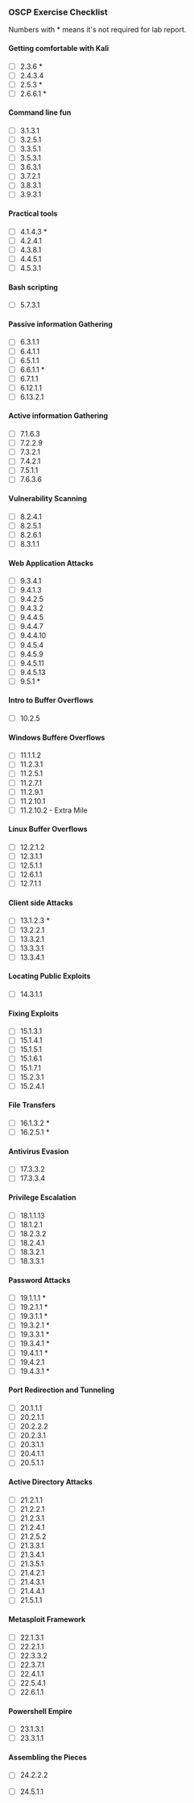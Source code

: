 ### OSCP Exercise Checklist
Numbers with * means it's not required for lab report.

#### Getting comfortable with Kali
- [ ] 2.3.6 *
- [ ] 2.4.3.4
- [ ] 2.5.3 *
- [ ] 2.6.6.1 *

#### Command line fun
- [ ] 3.1.3.1
- [ ] 3.2.5.1
- [ ] 3.3.5.1
- [ ] 3.5.3.1
- [ ] 3.6.3.1
- [ ] 3.7.2.1
- [ ] 3.8.3.1
- [ ] 3.9.3.1

#### Practical tools
- [ ] 4.1.4.3 *
- [ ] 4.2.4.1
- [ ] 4.3.8.1
- [ ] 4.4.5.1
- [ ] 4.5.3.1

#### Bash scripting
- [ ] 5.7.3.1

#### Passive information Gathering
- [ ] 6.3.1.1
- [ ] 6.4.1.1
- [ ] 6.5.1.1
- [ ] 6.6.1.1 *
- [ ] 6.7.1.1
- [ ] 6.12.1.1  
- [ ] 6.13.2.1

#### Active information Gathering
- [ ] 7.1.6.3
- [ ] 7.2.2.9
- [ ] 7.3.2.1
- [ ] 7.4.2.1
- [ ] 7.5.1.1
- [ ] 7.6.3.6

#### Vulnerability Scanning
- [ ] 8.2.4.1
- [ ] 8.2.5.1
- [ ] 8.2.6.1
- [ ] 8.3.1.1

#### Web Application Attacks
- [ ] 9.3.4.1
- [ ] 9.4.1.3
- [ ] 9.4.2.5
- [ ] 9.4.3.2
- [ ] 9.4.4.5
- [ ] 9.4.4.7
- [ ] 9.4.4.10
- [ ] 9.4.5.4
- [ ] 9.4.5.9
- [ ] 9.4.5.11
- [ ] 9.4.5.13
- [ ] 9.5.1 *

#### Intro to Buffer Overflows
- [ ] 10.2.5

#### Windows Buffere Overflows
- [ ] 11.1.1.2
- [ ] 11.2.3.1
- [ ] 11.2.5.1
- [ ] 11.2.7.1
- [ ] 11.2.9.1
- [ ] 11.2.10.1
- [ ] 11.2.10.2 - Extra Mile

#### Linux Buffer Overflows
- [ ] 12.2.1.2
- [ ] 12.3.1.1
- [ ] 12.5.1.1
- [ ] 12.6.1.1
- [ ] 12.7.1.1

#### Client side Attacks
- [ ] 13.1.2.3 *
- [ ] 13.2.2.1
- [ ] 13.3.2.1
- [ ] 13.3.3.1
- [ ] 13.3.4.1

#### Locating Public Exploits
- [ ] 14.3.1.1

#### Fixing Exploits
- [ ] 15.1.3.1
- [ ] 15.1.4.1
- [ ] 15.1.5.1
- [ ] 15.1.6.1
- [ ] 15.1.7.1
- [ ] 15.2.3.1
- [ ] 15.2.4.1

#### File Transfers
- [ ] 16.1.3.2 *
- [ ] 16.2.5.1 *

#### Antivirus Evasion
- [ ] 17.3.3.2
- [ ] 17.3.3.4

#### Privilege Escalation
- [ ] 18.1.1.13
- [ ] 18.1.2.1
- [ ] 18.2.3.2
- [ ] 18.2.4.1
- [ ] 18.3.2.1
- [ ] 18.3.3.1

#### Password Attacks
- [ ] 19.1.1.1 *
- [ ] 19.2.1.1 *
- [ ] 19.3.1.1 *
- [ ] 19.3.2.1 *
- [ ] 19.3.3.1 *
- [ ] 19.3.4.1 *
- [ ] 19.4.1.1 *
- [ ] 19.4.2.1
- [ ] 19.4.3.1 *

#### Port Redirection and Tunneling
- [ ] 20.1.1.1
- [ ] 20.2.1.1
- [ ] 20.2.2.2
- [ ] 20.2.3.1
- [ ] 20.3.1.1
- [ ] 20.4.1.1
- [ ] 20.5.1.1

#### Active Directory Attacks
- [ ] 21.2.1.1
- [ ] 21.2.2.1
- [ ] 21.2.3.1
- [ ] 21.2.4.1
- [ ] 21.2.5.2
- [ ] 21.3.3.1
- [ ] 21.3.4.1
- [ ] 21.3.5.1
- [ ] 21.4.2.1
- [ ] 21.4.3.1
- [ ] 21.4.4.1
- [ ] 21.5.1.1

#### Metasploit Framework
- [ ] 22.1.3.1
- [ ] 22.2.1.1
- [ ] 22.3.3.2
- [ ] 22.3.7.1
- [ ] 22.4.1.1
- [ ] 22.5.4.1
- [ ] 22.6.1.1

#### Powershell Empire
- [ ] 23.1.3.1
- [ ] 23.3.1.1

#### Assembling the Pieces 
- [ ] 24.2.2.2
- [ ] 24.5.1.1

